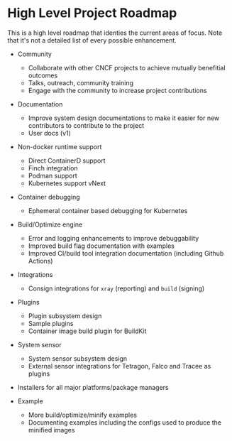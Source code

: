 # High Level Project Roadmap

This is a high level roadmap that identies the current areas of focus. Note that it's not a detailed list of every possible enhancement.

* Community
  * Collaborate with other CNCF projects to achieve mutually benefitial outcomes
  * Talks, outreach, community training
  * Engage with the community to increase project contributions

* Documentation
  * Improve system design documentations to make it easier for new contributors to contribute to the project
  * User docs (v1)

* Non-docker runtime support
  * Direct ContainerD support
  * Finch integration
  * Podman support
  * Kubernetes support vNext

* Container debugging
  * Ephemeral container based debugging for Kubernetes

* Build/Optimize engine
  * Error and logging enhancements to improve debuggability
  * Improved build flag documentation with examples
  * Improved CI/build tool integration documentation (including Github Actions)

* Integrations
  * Consign integrations for `xray` (reporting) and `build` (signing)

* Plugins
  * Plugin subsystem design
  * Sample plugins
  * Container image build plugin for BuildKit

* System sensor
  * System sensor subsystem design
  * External sensor integrations for Tetragon, Falco and Tracee as plugins

* Installers for all major platforms/package managers

* Example
  * More build/optimize/minify examples
  * Documenting examples including the configs used to produce the minified images

